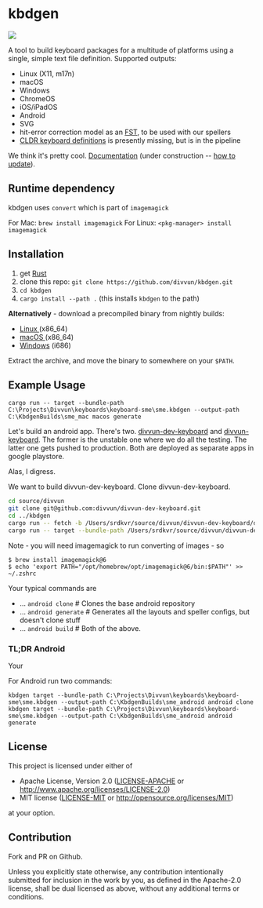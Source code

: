 # kbdgen

[![](https://divvun-tc.thetc.se/api/github/v1/repository/divvun/kbdgen/main/badge.svg)](https://divvun-tc.thetc.se/api/github/v1/repository/divvun/kbdgen/main/latest)

A tool to build keyboard packages for a multitude of platforms using a single, simple text file definition. Supported outputs:

- Linux (X11, m17n)
- macOS
- Windows
- ChromeOS
- iOS/iPadOS
- Android
- SVG
- hit-error correction model as an [FST](https://en.wikipedia.org/wiki/Finite-state_machine), to be used with our spellers
- [CLDR keyboard definitions](https://cldr.unicode.org/index/keyboard-workgroup) is presently missing, but is in the pipeline

We think it's pretty cool.
[Documentation](https://divvun.github.io/kbdgen/) (under construction -- [how to update](DEV.md#asciidoc)).

## Runtime dependency

kbdgen uses `convert` which is part of `imagemagick`

For Mac: `brew install imagemagick`
For Linux: `<pkg-manager> install imagemagick`

## Installation

1. get [Rust](https://www.rust-lang.org/learn/get-started)
1. clone this repo: `git clone https://github.com/divvun/kbdgen.git`
2. `cd kbdgen`
1. `cargo install --path .` (this installs `kbdgen` to the path)

**Alternatively** - download a precompiled binary from nightly builds:

* [Linux  ](https://pahkat.uit.no/devtools/download/kbdgen?channel=nightly&platform=linux)   (x86_64)
* [macOS  ](https://pahkat.uit.no/devtools/download/kbdgen?channel=nightly&platform=macos)   (x86_64)
* [Windows](https://pahkat.uit.no/devtools/download/kbdgen?channel=nightly&platform=windows) (i686)

Extract the archive, and move the binary to somewhere on your `$PATH`.

## Example Usage

`cargo run -- target --bundle-path C:\Projects\Divvun\keyboards\keyboard-sme\sme.kbdgen --output-path C:\KbdgenBuilds\sme_mac macos generate`


Let's build an android app. There's two. [divvun-dev-keyboard](https://github.com/divvun/divvun-dev-keyboard) and [divvun-keyboard](https://github.com/divvun/divvun-keyboard). The former is the unstable one where we do all the testing. The latter one gets pushed to production. Both are deployed as separate apps in google playstore. 

Alas, I digress. 

We want to build divvun-dev-keyboard. Clone divvun-dev-keyboard. 

```bash
cd source/divvun
git clone git@github.com:divvun/divvun-dev-keyboard.git 
cd ../kbdgen
cargo run -- fetch -b /Users/srdkvr/source/divvun/divvun-dev-keyboard/divvun-dev.kbdgen #fetches deps
cargo run -- target --bundle-path /Users/srdkvr/source/divvun/divvun-dev-keyboard/divvun-dev.kbdgen --output-path ~/source/divvun/android_keyboard android build
```

Note - you will need imagemagick to run converting of images - so 

```
$ brew install imagemagick@6
$ echo 'export PATH="/opt/homebrew/opt/imagemagick@6/bin:$PATH"' >> ~/.zshrc
```

Your typical commands are

- ... `android clone` # Clones the base android repository
- ... `android generate` # Generates all the layouts and speller configs, but doesn't clone stuff
- ... `android build` # Both of the above. 


### TL;DR Android

Your 


For Android run two commands:

```
kbdgen target --bundle-path C:\Projects\Divvun\keyboards\keyboard-sme\sme.kbdgen --output-path C:\KbdgenBuilds\sme_android android clone
kbdgen target --bundle-path C:\Projects\Divvun\keyboards\keyboard-sme\sme.kbdgen --output-path C:\KbdgenBuilds\sme_android android generate
```

## License

This project is licensed under either of

 * Apache License, Version 2.0 ([LICENSE-APACHE](LICENSE-APACHE) or http://www.apache.org/licenses/LICENSE-2.0)
 * MIT license ([LICENSE-MIT](LICENSE-MIT) or http://opensource.org/licenses/MIT)

at your option.

## Contribution

Fork and PR on Github.

Unless you explicitly state otherwise, any contribution intentionally submitted
for inclusion in the work by you, as defined in the Apache-2.0 license, shall be dual licensed as above, without any
additional terms or conditions.

